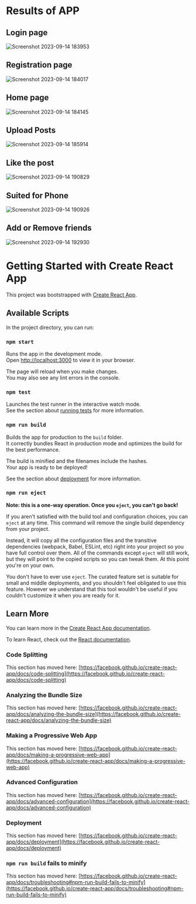 # Results of APP

## Login page
![Screenshot 2023-09-14 183953](https://github.com/Naveen3251/YummyGalata/assets/114800360/bb04c513-bcbb-4f92-a491-93352643984a)

## Registration page
![Screenshot 2023-09-14 184017](https://github.com/Naveen3251/YummyGalata/assets/114800360/ca920d6d-2bd1-41f3-b222-92a1b5975710)

## Home page
![Screenshot 2023-09-14 184145](https://github.com/Naveen3251/YummyGalata/assets/114800360/1ceb486f-1bc8-42be-b69f-3168d5e7a2b6)

## Upload Posts
![Screenshot 2023-09-14 185914](https://github.com/Naveen3251/YummyGalata/assets/114800360/06fa2584-9634-4406-97cf-5c4c109321b2)

## Like the post
![Screenshot 2023-09-14 190829](https://github.com/Naveen3251/YummyGalata/assets/114800360/9dd9dfba-6322-4a1d-a7ef-9104f9f126c2)

## Suited for Phone
![Screenshot 2023-09-14 190926](https://github.com/Naveen3251/YummyGalata/assets/114800360/c8ee9766-6339-4908-abae-1d025a95932c)

## Add or Remove friends
![Screenshot 2023-09-14 192930](https://github.com/Naveen3251/YummyGalata/assets/114800360/f111e0b6-77c5-4e86-8786-9de61bb06c53)

# Getting Started with Create React App

This project was bootstrapped with [Create React App](https://github.com/facebook/create-react-app).

## Available Scripts

In the project directory, you can run:

### `npm start`

Runs the app in the development mode.\
Open [http://localhost:3000](http://localhost:3000) to view it in your browser.

The page will reload when you make changes.\
You may also see any lint errors in the console.

### `npm test`

Launches the test runner in the interactive watch mode.\
See the section about [running tests](https://facebook.github.io/create-react-app/docs/running-tests) for more information.

### `npm run build`

Builds the app for production to the `build` folder.\
It correctly bundles React in production mode and optimizes the build for the best performance.

The build is minified and the filenames include the hashes.\
Your app is ready to be deployed!

See the section about [deployment](https://facebook.github.io/create-react-app/docs/deployment) for more information.

### `npm run eject`

**Note: this is a one-way operation. Once you `eject`, you can't go back!**

If you aren't satisfied with the build tool and configuration choices, you can `eject` at any time. This command will remove the single build dependency from your project.

Instead, it will copy all the configuration files and the transitive dependencies (webpack, Babel, ESLint, etc) right into your project so you have full control over them. All of the commands except `eject` will still work, but they will point to the copied scripts so you can tweak them. At this point you're on your own.

You don't have to ever use `eject`. The curated feature set is suitable for small and middle deployments, and you shouldn't feel obligated to use this feature. However we understand that this tool wouldn't be useful if you couldn't customize it when you are ready for it.

## Learn More

You can learn more in the [Create React App documentation](https://facebook.github.io/create-react-app/docs/getting-started).

To learn React, check out the [React documentation](https://reactjs.org/).

### Code Splitting

This section has moved here: [https://facebook.github.io/create-react-app/docs/code-splitting](https://facebook.github.io/create-react-app/docs/code-splitting)

### Analyzing the Bundle Size

This section has moved here: [https://facebook.github.io/create-react-app/docs/analyzing-the-bundle-size](https://facebook.github.io/create-react-app/docs/analyzing-the-bundle-size)

### Making a Progressive Web App

This section has moved here: [https://facebook.github.io/create-react-app/docs/making-a-progressive-web-app](https://facebook.github.io/create-react-app/docs/making-a-progressive-web-app)

### Advanced Configuration

This section has moved here: [https://facebook.github.io/create-react-app/docs/advanced-configuration](https://facebook.github.io/create-react-app/docs/advanced-configuration)

### Deployment

This section has moved here: [https://facebook.github.io/create-react-app/docs/deployment](https://facebook.github.io/create-react-app/docs/deployment)

### `npm run build` fails to minify

This section has moved here: [https://facebook.github.io/create-react-app/docs/troubleshooting#npm-run-build-fails-to-minify](https://facebook.github.io/create-react-app/docs/troubleshooting#npm-run-build-fails-to-minify)
